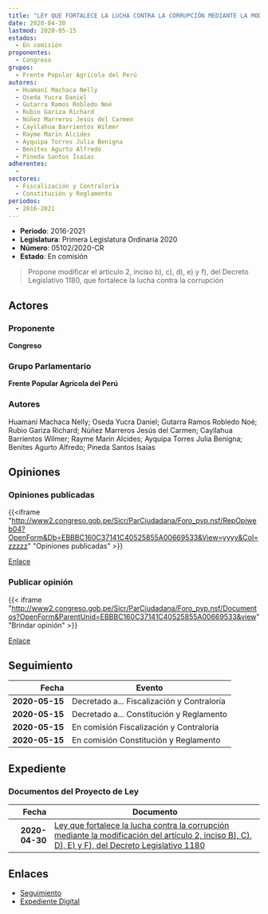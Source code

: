 ```yaml
---
title: "LEY QUE FORTALECE LA LUCHA CONTRA LA CORRUPCIÓN MEDIANTE LA MODIFICACIÓN DEL ARTÍCULO 2, INCISO B), C), D), E), Y F) DEL DECRETO LEGISLATIVO 1180"
date: 2020-04-30
lastmod: 2020-05-15
estados: 
  - En comisión
proponentes: 
  - Congreso
grupos: 
  - Frente Popular Agrícola del Perú
autores: 
  - Huamaní Machaca Nelly
  - Oseda Yucra Daniel
  - Gutarra Ramos Robledo Noé
  - Rubio Gariza Richard
  - Núñez Marreros Jesús del Carmen
  - Cayllahua Barrientos Wilmer
  - Rayme Marín Alcides
  - Ayquipa Torres Julia Benigna
  - Benites Agurto Alfredo
  - Pineda Santos Isaías
adherentes: 
  - 
sectores: 
  - Fiscalización y Contraloría
  - Constitución y Reglamento
periodos: 
  - 2016-2021
---
```


- **Periodo**: 2016-2021
- **Legislatura**: Primera Legislatura Ordinaria 2020
- **Número**: 05102/2020-CR
- **Estado**: En comisión

> Propone modificar el artículo 2, inciso b), c), d), e) y f), del Decreto Legislativo 1180, que fortalece la lucha contra la corrupción


## Actores

### Proponente

**Congreso**

### Grupo Parlamentario

**Frente Popular Agrícola del Perú**

### Autores

Huamaní Machaca Nelly; Oseda Yucra Daniel; Gutarra Ramos Robledo Noé; Rubio Gariza Richard; Núñez Marreros Jesús del Carmen; Cayllahua Barrientos Wilmer; Rayme Marín Alcides; Ayquipa Torres Julia Benigna; Benites Agurto Alfredo; Pineda Santos Isaías


## Opiniones

### Opiniones publicadas

{{<iframe "http://www2.congreso.gob.pe/Sicr/ParCiudadana/Foro_pvp.nsf/RepOpiweb04?OpenForm&Db=EBBBC160C37141C40525855A00669533&View=yyyy&Col=zzzzz" "Opiniones publicadas" >}}

[Enlace](http://www2.congreso.gob.pe/Sicr/ParCiudadana/Foro_pvp.nsf/RepOpiweb04?OpenForm&Db=EBBBC160C37141C40525855A00669533&View=yyyy&Col=zzzzz)
### Publicar opinión

{{< iframe "http://www2.congreso.gob.pe/Sicr/ParCiudadana/Foro_pvp.nsf/Documentos?OpenForm&ParentUnid=EBBBC160C37141C40525855A00669533&view" "Brindar opinión" >}}

[Enlace](http://www2.congreso.gob.pe/Sicr/ParCiudadana/Foro_pvp.nsf/Documentos?OpenForm&ParentUnid=EBBBC160C37141C40525855A00669533&view)

## Seguimiento

| Fecha | Evento |
|------:|--------|
| **2020-05-15** | Decretado a... Fiscalización y Contraloría|
| **2020-05-15** | Decretado a... Constitución y Reglamento|
| **2020-05-15** | En comisión Fiscalización y Contraloría|
| **2020-05-15** | En comisión Constitución y Reglamento|


## Expediente


### Documentos del Proyecto de Ley

| Fecha | Documento |
|------:|--------|
| **2020-04-30** | [Ley que fortalece la lucha contra la corrupción mediante la modificación del artículo 2, inciso B), C), D), E) y F), del Decreto Legislativo 1180](http://www.leyes.congreso.gob.pe/Documentos/2016_2021/Proyectos_de_Ley_y_de_Resoluciones_Legislativas/PL05102-20200430.pdf) |

## Enlaces 

- [Seguimiento](http://www2.congreso.gob.pe/Sicr/TraDocEstProc/CLProLey2016.nsf/f7fff46988ca05b1052578e100829cc7/a0b383f049fe3b6e0525855a006ed95f?OpenDocument)
- [Expediente Digital](http://www2.congreso.gob.pe/Sicr/TraDocEstProc/CLProLey2016.nsf/f7fff46988ca05b1052578e100829cc7/a0b383f049fe3b6e0525855a006ed95f?OpenDocument&Click=05257FB7005EB655.eb71d0cf91d8294e05256cdf006b5706/$Body/0.1C6C)
